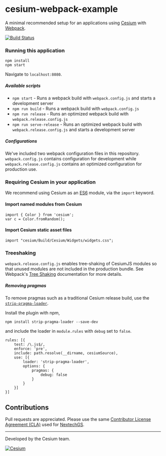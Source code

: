 # cesium-webpack-example

A minimal recommended setup for an applications using [Cesium](https://cesiumjs.org/) with [Webpack](https://webpack.js.org/concepts/).

[![Build Status](https://travis-ci.org/AnalyticalGraphicsInc/cesium-webpack-example.svg?branch=using-custom-loader)](https://travis-ci.org/AnalyticalGraphicsInc/cesium-webpack-example)

### Running this application

	npm install
	npm start

Navigate to `localhost:8080`.

##### Available scripts

* `npm start` - Runs a webpack build with `webpack.config.js` and starts a development server
* `npm run build` - Runs a webpack build with `webpack.config.js`
* `npm run release` - Runs an optimized webpack build with `webpack.release.config.js`
* `npm run serve-release` - Runs an optimized webpack build with `webpack.release.config.js` and starts a development server

##### Configurations

We've included two webpack configuration files in this repository. `webpack.config.js` contains configuration for development while `webpack.release.config.js` contains an optimized configuration for production use.

### Requiring Cesium in your application

We recommend using Cesium as an [ES6](https://developer.mozilla.org/en-US/docs/Web/JavaScript/Reference/Statements/import) module, via the `import` keyword.

#### Import named modules from Cesium

	import { Color } from 'cesium';
	var c = Color.fromRandom();

#### Import Cesium static asset files
	
	import "cesium/Build/Cesium/Widgets/widgets.css";

### Treeshaking

`webpack.release.config.js` enables tree-shaking of CesiumJS modules so that unused modules are not included in the production bundle. See Webpack's [Tree Shaking](https://webpack.js.org/guides/tree-shaking/) documentation for more details.

##### Removing pragmas

To remove pragmas such as a traditional Cesium release build, use the [`strip-pragma-loader`](https://www.npmjs.com/package/strip-pragma-loader).

Install the plugin with npm,

```
npm install strip-pragma-loader --save-dev
```

and include the loader in `module.rules` with `debug` set to `false`.

```
rules: [{
	test: /\.js$/,
	enforce: 'pre',
	include: path.resolve(__dirname, cesiumSource),
	use: [{
		loader: 'strip-pragma-loader',
		options: {
		    pragmas: {
				debug: false
			}
		}
	}]
}]
```

## Contributions

Pull requests are appreciated. Please use the same [Contributor License Agreement (CLA)](https://github.com/NextechGS/NextechJS/blob/master/CONTRIBUTING.md) used for [NextechGS](https://github.com/NextechGS/).

---

Developed by the Cesium team.

<a href="https://cesium.com/"><img alt="Cesium" src="doc/cesium.png" /></a>
